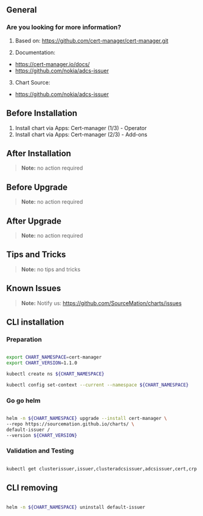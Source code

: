 ## General

### Are you looking for more information?

1. Based on: https://github.com/cert-manager/cert-manager.git

2. Documentation: 
* https://cert-manager.io/docs/
* https://github.com/nokia/adcs-issuer

3. Chart Source:
* https://github.com/nokia/adcs-issuer 


## Before Installation

1. Install chart via Apps: Cert-manager (1/3) - Operator
2. Install chart via Apps: Cert-manager (2/3) - Add-ons


## After Installation

> **Note:**
> no action required

## Before Upgrade

> **Note:**
> no action required

## After Upgrade

> **Note:**
> no action required


## Tips and Tricks

> **Note:**
> no tips and tricks


## Known Issues

> **Note:**
> Notify us: https://github.com/SourceMation/charts/issues


## CLI installation

### Preparation

```bash

export CHART_NAMESPACE=cert-manager
export CHART_VERSION=1.1.0

kubectl create ns ${CHART_NAMESPACE}

kubectl config set-context --current --namespace ${CHART_NAMESPACE}

```

### Go go helm

``` bash

helm -n ${CHART_NAMESPACE} upgrade --install cert-manager \
--repo https://sourcemation.github.io/charts/ \
default-issuer /
--version ${CHART_VERSION}

```

### Validation and Testing

```bash

kubectl get clusterissuer,issuer,clusteradcsissuer,adcsissuer,cert,crp -A

```

## CLI removing

```bash

helm -n ${CHART_NAMESPACE} uninstall default-issuer

```
